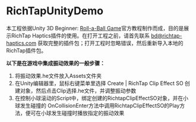 # RichTapUnityDemo

本工程依据Unity 3D Beginner: [Roll-a-Ball Game](https://learn.unity.com/project/roll-a-ball)官方教程制作而成，目的是展示RichTap Haptics插件的使用。在打开工程之前，请首先联系 bd@richtap-haptics.com 获取完整的插件包；打开工程时忽略错误，然后重新导入本地的RichTap插件包。  

**以下是在游戏中集成振动效果的一般步骤：**  
1. 将振动效果.he文件放入Assets文件夹  
2. 在Unity编辑器里，鼠标右键菜单里选择 Create | RichTap Clip Effect SO 创建对象，然后点击Clip选择.he文件，并调整振动参数  
3. 在控制小球滚动的Script中，绑定创建的RichtapClipEffectSO对象，并在小球发生碰撞的
OnCollisionEnter方法中调用RichtapClipEffectSO的Play方法，便可在小球发生碰撞时播放指定的振动效果


